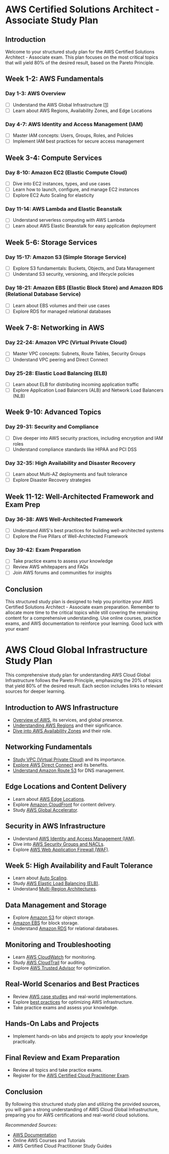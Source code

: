 # AWS Certified Solutions Architect - Associate Study Plan

## Introduction
Welcome to your structured study plan for the AWS Certified Solutions Architect - Associate exam. This plan focuses on the most critical topics that will yield 80% of the desired result, based on the Pareto Principle.

## Week 1-2: AWS Fundamentals
### Day 1-3: AWS Overview
- [ ] Understand the AWS Global Infrastructure [[1](https://aws.amazon.com/about-aws/global-infrastructure/)]
- [ ] Learn about AWS Regions, Availability Zones, and Edge Locations

### Day 4-7: AWS Identity and Access Management (IAM)
- [ ] Master IAM concepts: Users, Groups, Roles, and Policies
- [ ] Implement IAM best practices for secure access management

## Week 3-4: Compute Services
### Day 8-10: Amazon EC2 (Elastic Compute Cloud)
- [ ] Dive into EC2 instances, types, and use cases
- [ ] Learn how to launch, configure, and manage EC2 instances
- [ ] Explore EC2 Auto Scaling for elasticity

### Day 11-14: AWS Lambda and Elastic Beanstalk
- [ ] Understand serverless computing with AWS Lambda
- [ ] Learn about AWS Elastic Beanstalk for easy application deployment

## Week 5-6: Storage Services
### Day 15-17: Amazon S3 (Simple Storage Service)
- [ ] Explore S3 fundamentals: Buckets, Objects, and Data Management
- [ ] Understand S3 security, versioning, and lifecycle policies

### Day 18-21: Amazon EBS (Elastic Block Store) and Amazon RDS (Relational Database Service)
- [ ] Learn about EBS volumes and their use cases
- [ ] Explore RDS for managed relational databases

## Week 7-8: Networking in AWS
### Day 22-24: Amazon VPC (Virtual Private Cloud)
- [ ] Master VPC concepts: Subnets, Route Tables, Security Groups
- [ ] Understand VPC peering and Direct Connect

### Day 25-28: Elastic Load Balancing (ELB)
- [ ] Learn about ELB for distributing incoming application traffic
- [ ] Explore Application Load Balancers (ALB) and Network Load Balancers (NLB)

## Week 9-10: Advanced Topics
### Day 29-31: Security and Compliance
- [ ] Dive deeper into AWS security practices, including encryption and IAM roles
- [ ] Understand compliance standards like HIPAA and PCI DSS

### Day 32-35: High Availability and Disaster Recovery
- [ ] Learn about Multi-AZ deployments and fault tolerance
- [ ] Explore Disaster Recovery strategies

## Week 11-12: Well-Architected Framework and Exam Prep
### Day 36-38: AWS Well-Architected Framework
- [ ] Understand AWS's best practices for building well-architected systems
- [ ] Explore the Five Pillars of Well-Architected Framework

### Day 39-42: Exam Preparation
- [ ] Take practice exams to assess your knowledge
- [ ] Review AWS whitepapers and FAQs
- [ ] Join AWS forums and communities for insights

## Conclusion
This structured study plan is designed to help you prioritize your AWS Certified Solutions Architect - Associate exam preparation. Remember to allocate more time to the critical topics while still covering the remaining content for a comprehensive understanding. Use online courses, practice exams, and AWS documentation to reinforce your learning. Good luck with your exam!


# AWS Cloud Global Infrastructure Study Plan

This comprehensive study plan for understanding AWS Cloud Global Infrastructure follows the Pareto Principle, emphasizing the 20% of topics that yield 80% of the desired result. Each section includes links to relevant sources for deeper learning.

## Introduction to AWS Infrastructure
- [Overview of AWS](https://aws.amazon.com/getting-started/), its services, and global presence.
- [Understanding AWS Regions](https://docs.aws.amazon.com/general/latest/gr/rande.html) and their significance.
- [Dive into AWS Availability Zones](https://docs.aws.amazon.com/general/latest/gr/rande.html) and their role.

## Networking Fundamentals
- [Study VPC (Virtual Private Cloud)](https://docs.aws.amazon.com/vpc/latest/userguide/what-is-amazon-vpc.html) and its importance.
- [Explore AWS Direct Connect](https://aws.amazon.com/directconnect/) and its benefits.
- [Understand Amazon Route 53](https://docs.aws.amazon.com/Route53/latest/DeveloperGuide/Welcome.html) for DNS management.

## Edge Locations and Content Delivery
- Learn about [AWS Edge Locations](https://aws.amazon.com/cloudfront/features/edge-locations/).
- Explore [Amazon CloudFront](https://aws.amazon.com/cloudfront/) for content delivery.
- Study [AWS Global Accelerator](https://aws.amazon.com/global-accelerator/).

## Security in AWS Infrastructure
- Understand [AWS Identity and Access Management (IAM)](https://docs.aws.amazon.com/IAM/latest/UserGuide/introduction.html).
- Dive into [AWS Security Groups and NACLs](https://docs.aws.amazon.com/vpc/latest/userguide/VPC_SecurityGroups.html).
- Explore [AWS Web Application Firewall (WAF)](https://aws.amazon.com/waf/).

## Week 5: High Availability and Fault Tolerance
- Learn about [Auto Scaling](https://aws.amazon.com/autoscaling/).
- Study [AWS Elastic Load Balancing (ELB)](https://aws.amazon.com/elasticloadbalancing/).
- Understand [Multi-Region Architectures](https://aws.amazon.com/architecture/global-infrastructure/regional-resiliency/).

## Data Management and Storage
- Explore [Amazon S3](https://aws.amazon.com/s3/) for object storage.
- [Amazon EBS](https://aws.amazon.com/ebs/) for block storage.
- Understand [Amazon RDS](https://aws.amazon.com/rds/) for relational databases.

## Monitoring and Troubleshooting
- Learn [AWS CloudWatch](https://aws.amazon.com/cloudwatch/) for monitoring.
- Study [AWS CloudTrail](https://aws.amazon.com/cloudtrail/) for auditing.
- Explore [AWS Trusted Advisor](https://aws.amazon.com/premiumsupport/trustedadvisor/) for optimization.

## Real-World Scenarios and Best Practices
- Review [AWS case studies](https://aws.amazon.com/solutions/case-studies/) and real-world implementations.
- Explore [best practices](https://aws.amazon.com/architecture/best-practices/) for optimizing AWS infrastructure.
- Take practice exams and assess your knowledge.

## Hands-On Labs and Projects
- Implement hands-on labs and projects to apply your knowledge practically.

## Final Review and Exam Preparation
- Review all topics and take practice exams.
- Register for the [AWS Certified Cloud Practitioner Exam](https://aws.amazon.com/certifications/cloud-practitioner/).

## Conclusion
By following this structured study plan and utilizing the provided sources, you will gain a strong understanding of AWS Cloud Global Infrastructure, preparing you for AWS certifications and real-world cloud solutions.


*Recommended Sources:*
- [AWS Documentation](https://aws.amazon.com/documentation/)
- Online AWS Courses and Tutorials
- AWS Certified Cloud Practitioner Study Guides
